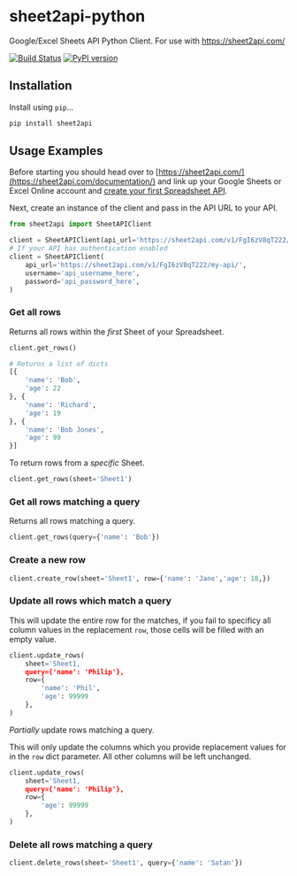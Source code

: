# sheet2api-python

Google/Excel Sheets API Python Client. For use with https://sheet2api.com/

[![Build Status](https://travis-ci.org/ODwyerSoftware/sheet2api-python.svg?branch=master)](https://travis-ci.org/ODwyerSoftware/sheet2api-python) [![PyPI version](https://badge.fury.io/py/sheet2api.svg)](https://pypi.org/project/sheet2api/)

## Installation

Install using `pip`...

```bash
pip install sheet2api
```

## Usage Examples

Before starting you should head over to [https://sheet2api.com/](https://sheet2api.com/documentation/) and link up your Google Sheets or Excel Online account and [create your first Spreadsheet API](https://sheet2api.com/account/create_spreadsheet).

Next, create an instance of the client and pass in the API URL to your API.

```python
from sheet2api import SheetAPIClient

client = SheetAPIClient(api_url='https://sheet2api.com/v1/FgI6zV8qT222/my-api/')
# If your API has authentication enabled
client = SheetAPIClient(
    api_url='https://sheet2api.com/v1/FgI6zV8qT222/my-api/',
    username='api_username_here',
    password='api_password_here',
)
```

### Get all rows

Returns all rows within the *first* Sheet of your Spreadsheet.

```python
client.get_rows()

# Returns a list of dicts
[{
	'name': 'Bob',
	'age': 22
}, {
	'name': 'Richard',
	'age': 19
}, {
	'name': 'Bob Jones',
	'age': 99
}]
```

To return rows from a *specific* Sheet.


```python
client.get_rows(sheet='Sheet1')
```

### Get all rows matching a query

Returns all rows matching a query.

```python
client.get_rows(query={'name': 'Bob'})
```


### Create a new row

```python
client.create_row(sheet='Sheet1', row={'name': 'Jane','age': 18,})
```

### Update all rows which match a query

This will update the entire row for the matches, if you fail to specificy all column values in the replacement `row`, those cells will be filled with an empty value.

```python
client.update_rows(
    sheet='Sheet1,
    query={'name': 'Philip'},
    row={
        'name': 'Phil',
        'age': 99999
    },
)
```

*Partially* update rows matching a query.

This will only update the columns which you provide replacement values for in the `row` dict parameter. All other columns will be left unchanged.

```python
client.update_rows(
    sheet='Sheet1,
    query={'name': 'Philip'},
    row={
        'age': 99999
    },
)
```


### Delete all rows matching a query

```python
client.delete_rows(sheet='Sheet1', query={'name': 'Satan'})
```
